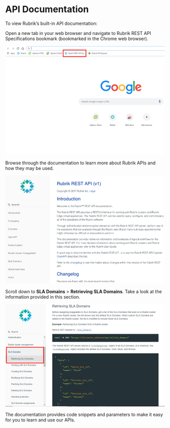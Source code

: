 # API Documentation

To view Rubrik’s built-in API documentation:

Open a new tab in your web browser and navigate to Rubrik REST API Specifications bookmark (bookmarked in the Chrome web browser).

<p align="center">
<img src="../images/image95.png">
</p>

Browse through the documentation to learn more about Rubrik APIs and how they may be used.

<p align="center">
<img src="../images/image96.png">
</p>

Scroll down to **SLA Domains** &gt; **Retrieving SLA Domains**. Take a look at the information provided in this section.

<p align="center">
<img src="../images/image97.png">
</p>

The documentation provides code snippets and parameters to make it easy for you to learn and use our APIs.